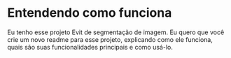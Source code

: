 # Entendendo como funciona

Eu tenho esse projeto Evit de segmentação de imagem. Eu quero que você crie um novo readme para esse projeto, explicando
como ele funciona, quais são suas funcionalidades principais e como usá-lo.